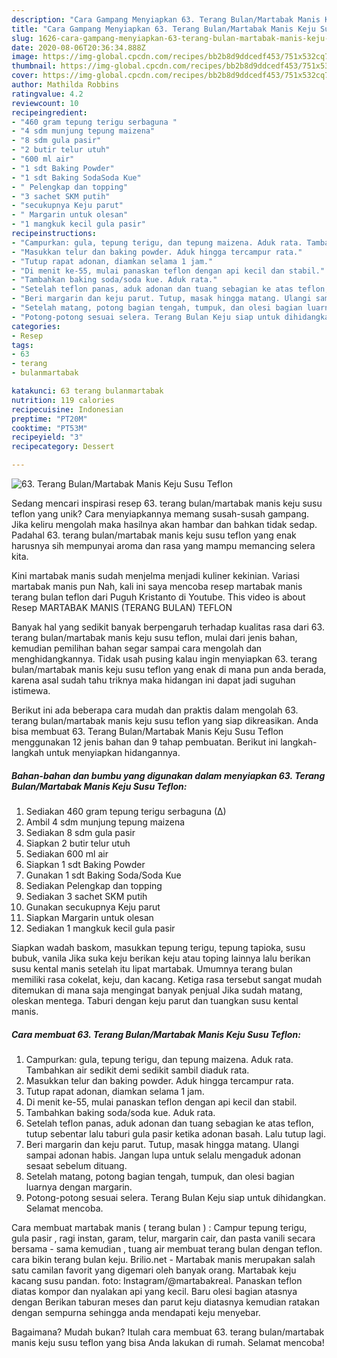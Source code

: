 ```yaml
---
description: "Cara Gampang Menyiapkan 63. Terang Bulan/Martabak Manis Keju Susu Teflon yang Menggugah Selera"
title: "Cara Gampang Menyiapkan 63. Terang Bulan/Martabak Manis Keju Susu Teflon yang Menggugah Selera"
slug: 1626-cara-gampang-menyiapkan-63-terang-bulan-martabak-manis-keju-susu-teflon-yang-menggugah-selera
date: 2020-08-06T20:36:34.888Z
image: https://img-global.cpcdn.com/recipes/bb2b8d9ddcedf453/751x532cq70/63-terang-bulanmartabak-manis-keju-susu-teflon-foto-resep-utama.jpg
thumbnail: https://img-global.cpcdn.com/recipes/bb2b8d9ddcedf453/751x532cq70/63-terang-bulanmartabak-manis-keju-susu-teflon-foto-resep-utama.jpg
cover: https://img-global.cpcdn.com/recipes/bb2b8d9ddcedf453/751x532cq70/63-terang-bulanmartabak-manis-keju-susu-teflon-foto-resep-utama.jpg
author: Mathilda Robbins
ratingvalue: 4.2
reviewcount: 10
recipeingredient:
- "460 gram tepung terigu serbaguna "
- "4 sdm munjung tepung maizena"
- "8 sdm gula pasir"
- "2 butir telur utuh"
- "600 ml air"
- "1 sdt Baking Powder"
- "1 sdt Baking SodaSoda Kue"
- " Pelengkap dan topping"
- "3 sachet SKM putih"
- "secukupnya Keju parut"
- " Margarin untuk olesan"
- "1 mangkuk kecil gula pasir"
recipeinstructions:
- "Campurkan: gula, tepung terigu, dan tepung maizena. Aduk rata. Tambahkan air sedikit demi sedikit sambil diaduk rata."
- "Masukkan telur dan baking powder. Aduk hingga tercampur rata."
- "Tutup rapat adonan, diamkan selama 1 jam."
- "Di menit ke-55, mulai panaskan teflon dengan api kecil dan stabil."
- "Tambahkan baking soda/soda kue. Aduk rata."
- "Setelah teflon panas, aduk adonan dan tuang sebagian ke atas teflon, tutup sebentar lalu taburi gula pasir ketika adonan basah. Lalu tutup lagi."
- "Beri margarin dan keju parut. Tutup, masak hingga matang. Ulangi sampai adonan habis. Jangan lupa untuk selalu mengaduk adonan sesaat sebelum dituang."
- "Setelah matang, potong bagian tengah, tumpuk, dan olesi bagian luarnya dengan margarin."
- "Potong-potong sesuai selera. Terang Bulan Keju siap untuk dihidangkan. Selamat mencoba."
categories:
- Resep
tags:
- 63
- terang
- bulanmartabak

katakunci: 63 terang bulanmartabak 
nutrition: 119 calories
recipecuisine: Indonesian
preptime: "PT20M"
cooktime: "PT53M"
recipeyield: "3"
recipecategory: Dessert

---
```



![63. Terang Bulan/Martabak Manis Keju Susu Teflon](https://img-global.cpcdn.com/recipes/bb2b8d9ddcedf453/751x532cq70/63-terang-bulanmartabak-manis-keju-susu-teflon-foto-resep-utama.jpg)

Sedang mencari inspirasi resep 63. terang bulan/martabak manis keju susu teflon yang unik? Cara menyiapkannya memang susah-susah gampang. Jika keliru mengolah maka hasilnya akan hambar dan bahkan tidak sedap. Padahal 63. terang bulan/martabak manis keju susu teflon yang enak harusnya sih mempunyai aroma dan rasa yang mampu memancing selera kita.

Kini martabak manis sudah menjelma menjadi kuliner kekinian. Variasi martabak manis pun Nah, kali ini saya mencoba resep martabak manis terang bulan teflon dari Puguh Kristanto di Youtube. This video is about Resep MARTABAK MANIS (TERANG BULAN) TEFLON

Banyak hal yang sedikit banyak berpengaruh terhadap kualitas rasa dari 63. terang bulan/martabak manis keju susu teflon, mulai dari jenis bahan, kemudian pemilihan bahan segar sampai cara mengolah dan menghidangkannya. Tidak usah pusing kalau ingin menyiapkan 63. terang bulan/martabak manis keju susu teflon yang enak di mana pun anda berada, karena asal sudah tahu triknya maka hidangan ini dapat jadi suguhan istimewa.


Berikut ini ada beberapa cara mudah dan praktis dalam mengolah 63. terang bulan/martabak manis keju susu teflon yang siap dikreasikan. Anda bisa membuat 63. Terang Bulan/Martabak Manis Keju Susu Teflon menggunakan 12 jenis bahan dan 9 tahap pembuatan. Berikut ini langkah-langkah untuk menyiapkan hidangannya.

<!--inarticleads1-->

##### Bahan-bahan dan bumbu yang digunakan dalam menyiapkan 63. Terang Bulan/Martabak Manis Keju Susu Teflon:

1. Sediakan 460 gram tepung terigu serbaguna (∆)
1. Ambil 4 sdm munjung tepung maizena
1. Sediakan 8 sdm gula pasir
1. Siapkan 2 butir telur utuh
1. Sediakan 600 ml air
1. Siapkan 1 sdt Baking Powder
1. Gunakan 1 sdt Baking Soda/Soda Kue
1. Sediakan  Pelengkap dan topping
1. Sediakan 3 sachet SKM putih
1. Gunakan secukupnya Keju parut
1. Siapkan  Margarin untuk olesan
1. Sediakan 1 mangkuk kecil gula pasir


Siapkan wadah baskom, masukkan tepung terigu, tepung tapioka, susu bubuk, vanila Jika suka keju berikan keju atau toping lainnya lalu berikan susu kental manis setelah itu lipat martabak. Umumnya terang bulan memiliki rasa cokelat, keju, dan kacang. Ketiga rasa tersebut sangat mudah ditemukan di mana saja mengingat banyak penjual Jika sudah matang, oleskan mentega. Taburi dengan keju parut dan tuangkan susu kental manis. 

<!--inarticleads2-->

##### Cara membuat 63. Terang Bulan/Martabak Manis Keju Susu Teflon:

1. Campurkan: gula, tepung terigu, dan tepung maizena. Aduk rata. Tambahkan air sedikit demi sedikit sambil diaduk rata.
1. Masukkan telur dan baking powder. Aduk hingga tercampur rata.
1. Tutup rapat adonan, diamkan selama 1 jam.
1. Di menit ke-55, mulai panaskan teflon dengan api kecil dan stabil.
1. Tambahkan baking soda/soda kue. Aduk rata.
1. Setelah teflon panas, aduk adonan dan tuang sebagian ke atas teflon, tutup sebentar lalu taburi gula pasir ketika adonan basah. Lalu tutup lagi.
1. Beri margarin dan keju parut. Tutup, masak hingga matang. Ulangi sampai adonan habis. Jangan lupa untuk selalu mengaduk adonan sesaat sebelum dituang.
1. Setelah matang, potong bagian tengah, tumpuk, dan olesi bagian luarnya dengan margarin.
1. Potong-potong sesuai selera. Terang Bulan Keju siap untuk dihidangkan. Selamat mencoba.


Cara membuat martabak manis ( terang bulan ) : Campur tepung terigu, gula pasir , ragi instan, garam, telur, margarin cair, dan pasta vanili secara bersama - sama kemudian , tuang air membuat terang bulan dengan teflon. cara bikin terang bulan keju. Brilio.net - Martabak manis merupakan salah satu camilan favorit yang digemari oleh banyak orang. Martabak keju kacang susu pandan. foto: Instagram/@martabakreal. Panaskan teflon diatas kompor dan nyalakan api yang kecil. Baru olesi bagian atasnya dengan Berikan taburan meses dan parut keju diatasnya kemudian ratakan dengan sempurna sehingga anda mendapati keju menyebar. 

Bagaimana? Mudah bukan? Itulah cara membuat 63. terang bulan/martabak manis keju susu teflon yang bisa Anda lakukan di rumah. Selamat mencoba!

